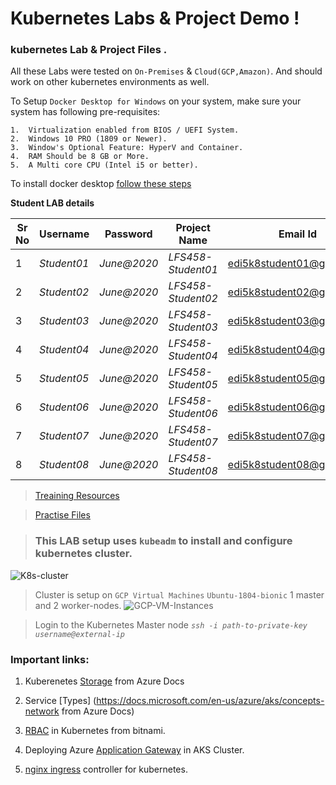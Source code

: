 # Kubernetes Labs & Project Demo ! 

### kubernetes Lab & Project Files . 

All these Labs were tested on `On-Premises` & `Cloud(GCP,Amazon)`. And should work on other kubernetes environments as well. 

To Setup `Docker Desktop for Windows` on your system, make sure your system has following pre-requisites:

    1.  Virtualization enabled from BIOS / UEFI System.
    2.  Windows 10 PRO (1809 or Newer).
    3.  Window's Optional Feature: HyperV and Container.
    4.  RAM Should be 8 GB or More.
    5.  A Multi core CPU (Intel i5 or better). 

To install docker desktop [follow these steps](https://docs.docker.com/docker-for-windows/install/)

**Student LAB details**

Sr No | Username | Password  | Project Name | Email Id
------|-------------|--------| --------------- |--------|
1   | *Student01* | *June@2020* | *LFS458-Student01* | edi5k8student01@gmail.com
2   | *Student02* | *June@2020* | *LFS458-Student02* | edi5k8student02@gmail.com
3   | *Student03* | *June@2020* | *LFS458-Student03* | edi5k8student03@gmail.com
4   | *Student04* | *June@2020* | *LFS458-Student04* | edi5k8student04@gmail.com
5   | *Student05* | *June@2020* | *LFS458-Student05* | edi5k8student05@gmail.com
6   | *Student06* | *June@2020* | *LFS458-Student06* | edi5k8student06@gmail.com
7   | *Student07* | *June@2020* | *LFS458-Student07* | edi5k8student07@gmail.com
8   | *Student08* | *June@2020* | *LFS458-Student08* | edi5k8student08@gmail.com

> [Treaining Resources](https://training.linuxfoundation.org/cm/LFS258/)

> [Practise Files](https://github.com/shivamjhalabfiles/kubernetes-lab) 

> ### This LAB setup uses `kubeadm` to install and configure kubernetes cluster.

![K8s-cluster](https://github.com/shivamjhalabfiles/kubernetes-lab/blob/master/images/K8s-cluster.png)

> Cluster is setup on `GCP Virtual Machines` `Ubuntu-1804-bionic` 1 master and 2 worker-nodes.
![GCP-VM-Instances](https://github.com/shivamjhalabfiles/kubernetes-lab/blob/master/images/GCP-VM-Instances.png)

> Login to the Kubernetes Master node *`ssh -i path-to-private-key username@external-ip`*

### Important links:
1. Kuberenetes [Storage](https://docs.microsoft.com/en-us/azure/aks/concepts-storage) from Azure Docs 

2. Service [Types] (https://docs.microsoft.com/en-us/azure/aks/concepts-network from Azure Docs)

3. [RBAC](https://docs.bitnami.com/kubernetes/how-to/configure-rbac-in-your-kubernetes-cluster/) in Kubernetes from bitnami.

4.  Deploying Azure [Application Gateway](https://github.com/Azure/application-gateway-kubernetes-ingress/blob/master/docs/setup/install-existing.md) in AKS Cluster. 

5.  [nginx ingress](https://www.nginx.com/products/nginx/kubernetes-ingress-controller) controller for kubernetes.
